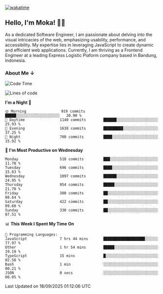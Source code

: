 [![wakatime](https://wakatime.com/badge/user/af9abd23-dba3-4dbe-973c-b045a9417a55.svg?style=social)](https://wakatime.com/@af9abd23-dba3-4dbe-973c-b045a9417a55)
## Hello, I'm Moka! 👋🏼


As a dedicated Software Engineer, I am passionate about delving into the visual intricacies of the web, emphasizing usability, performance, and accessibility. My expertise lies in leveraging JavaScript to create dynamic and efficient web applications. Currently, I am thriving as a Frontend Engineer at a leading Express Logistic Plaform company based in Bandung, Indonesia.

### About Me ↓

<!--START_SECTION:waka-->
![Code Time](http://img.shields.io/badge/Code%20Time-12%2C591%20hrs%2024%20mins-blue)

![Lines of code](https://img.shields.io/badge/From%20Hello%20World%20I%27ve%20Written-9.9%20million%20lines%20of%20code-blue)

**I'm a Night 🦉** 

```text
🌞 Morning                919 commits         █████░░░░░░░░░░░░░░░░░░░░   20.90 % 
🌆 Daytime                1140 commits        ██████░░░░░░░░░░░░░░░░░░░   25.93 % 
🌃 Evening                1638 commits        █████████░░░░░░░░░░░░░░░░   37.25 % 
🌙 Night                  700 commits         ████░░░░░░░░░░░░░░░░░░░░░   15.92 % 
```
📅 **I'm Most Productive on Wednesday** 

```text
Monday                   518 commits         ███░░░░░░░░░░░░░░░░░░░░░░   11.78 % 
Tuesday                  696 commits         ████░░░░░░░░░░░░░░░░░░░░░   15.83 % 
Wednesday                1097 commits        ██████░░░░░░░░░░░░░░░░░░░   24.95 % 
Thursday                 954 commits         █████░░░░░░░░░░░░░░░░░░░░   21.70 % 
Friday                   380 commits         ██░░░░░░░░░░░░░░░░░░░░░░░   08.64 % 
Saturday                 422 commits         ██░░░░░░░░░░░░░░░░░░░░░░░   09.60 % 
Sunday                   330 commits         ██░░░░░░░░░░░░░░░░░░░░░░░   07.51 % 
```


📊 **This Week I Spent My Time On** 

```text
💬 Programming Languages: 
JavaScript               7 hrs 44 mins       ███████████████████░░░░░░   77.97 % 
Other                    1 hr 54 mins        █████░░░░░░░░░░░░░░░░░░░░   19.19 % 
TypeScript               15 mins             █░░░░░░░░░░░░░░░░░░░░░░░░   02.58 % 
Bash                     1 min               ░░░░░░░░░░░░░░░░░░░░░░░░░   00.21 % 
JSON                     0 secs              ░░░░░░░░░░░░░░░░░░░░░░░░░   00.05 % 
```


 Last Updated on 18/09/2025 01:12:06 UTC
<!--END_SECTION:waka-->
